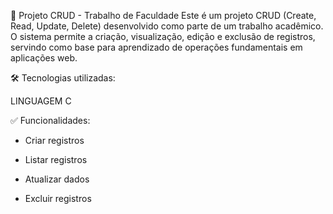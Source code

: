 📌 Projeto CRUD - Trabalho de Faculdade
Este é um projeto CRUD (Create, Read, Update, Delete) desenvolvido como parte de um trabalho acadêmico. O sistema permite a criação, visualização, edição e exclusão de registros, servindo como base para aprendizado de operações fundamentais em aplicações web.

🛠️ Tecnologias utilizadas:

LINGUAGEM C

✅ Funcionalidades:

- Criar registros

- Listar registros

- Atualizar dados

- Excluir registros
